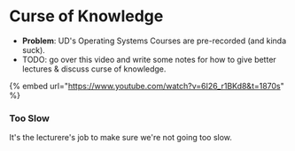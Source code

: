 # Curse of Knowledge



* **Problem**: UD's Operating Systems Courses are pre-recorded (and kinda suck).
* TODO: go over this video and write some notes for how to give better lectures & discuss curse of knowledge.

{% embed url="https://www.youtube.com/watch?v=6I26_r1BKd8&t=1870s" %}

### **Too Slow**

It's the lecturere's job to make sure we're not going too slow.
